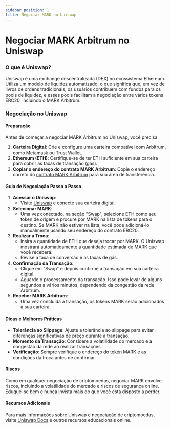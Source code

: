 ```yaml
---
sidebar_position: 1
title: Negociar MARK no Uniswap
---
```


# Negociar MARK Arbitrum no Uniswap

### O que é Uniswap?

Uniswap é uma exchange descentralizada (DEX) no ecossistema Ethereum. Utiliza um modelo de liquidez automatizado, o que significa que, em vez de livros de ordens tradicionais, os usuários contribuem com fundos para os pools de liquidez, e esses pools facilitam a negociação entre vários tokens ERC20, incluindo o MARK Arbitrum.

### Negociação no Uniswap

#### Preparação
Antes de começar a negociar MARK Arbitrum no Uniswap, você precisa:

1. **Carteira Digital**: Crie e configure uma carteira compatível com Arbitrum, como Metamask ou Trust Wallet.
2. **Ethereum (ETH)**: Certifique-se de ter ETH suficiente em sua carteira para cobrir as taxas de transação (gás).
3. **Copiar o endereço do contrato MARK Arbitrum**: Copie o endereço correto do [contrato MARK Arbitrum](/docs/learn/mark-arbitrum/specifications) para sua área de transferência.

#### Guia de Negociação Passo a Passo
1. **Acessar o Uniswap**:
   - Visite [Uniswap](https://app.uniswap.org/explore/tokens/arbitrum/0x4D01397994aA636bDCC65c9e8024bC497498c3bb?inputCurrency=ETH&chain=arbitrum) e conecte sua carteira digital.
2. **Selecionar MARK**: 
   - Uma vez conectado, na seção "Swap", selecione ETH como seu token de origem e procure por MARK na lista de tokens para o destino. Se MARK não estiver na lista, você pode adicioná-lo manualmente usando seu endereço do contrato ERC20.
3. **Realizar a Troca**:
   - Insira a quantidade de ETH que deseja trocar por MARK. O Uniswap mostrará automaticamente a quantidade estimada de MARK que você receberá.
   - Revise a taxa de conversão e as taxas de gás.
4. **Confirmação da Transação**:
   - Clique em "Swap" e depois confirme a transação em sua carteira digital.
   - Aguarde o processamento da transação. Isso pode levar de alguns segundos a vários minutos, dependendo da congestão da rede Arbitrum.
5. **Receber MARK Arbitrum**: 
   - Uma vez concluída a transação, os tokens MARK serão adicionados à sua carteira.

#### Dicas e Melhores Práticas
- **Tolerância ao Slippage**: Ajuste a tolerância ao slippage para evitar diferenças significativas de preço durante a transação.
- **Momento da Transação**: Considere a volatilidade do mercado e a congestão da rede ao realizar transações.
- **Verificação**: Sempre verifique o endereço do token MARK e as condições da troca antes de confirmar.

#### Riscos
Como em qualquer negociação de criptomoedas, negociar MARK envolve riscos, incluindo a volatilidade do mercado e riscos de segurança online. Eduque-se bem e nunca invista mais do que você está disposto a perder.

#### Recursos Adicionais
Para mais informações sobre Uniswap e negociação de criptomoedas, visite [Uniswap Docs](https://docs.uniswap.org) e outros recursos educacionais online.
